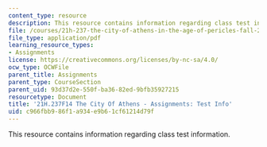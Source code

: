 ```yaml
---
content_type: resource
description: This resource contains information regarding class test information.
file: /courses/21h-237-the-city-of-athens-in-the-age-of-pericles-fall-2014/c966fbb986f1a934e9b61cf61214d79f_MIT21H_237F14_TestInfo.pdf
file_type: application/pdf
learning_resource_types:
- Assignments
license: https://creativecommons.org/licenses/by-nc-sa/4.0/
ocw_type: OCWFile
parent_title: Assignments
parent_type: CourseSection
parent_uid: 93d37d2e-550f-ba36-82ed-9bfb35927215
resourcetype: Document
title: '21H.237F14 The City Of Athens - Assignments: Test Info'
uid: c966fbb9-86f1-a934-e9b6-1cf61214d79f
---
```

This resource contains information regarding class test information.